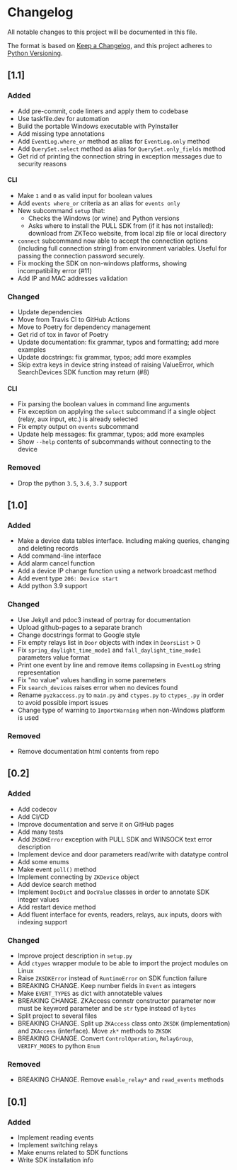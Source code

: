 # Changelog
All notable changes to this project will be documented in this file.

The format is based on [Keep a Changelog](https://keepachangelog.com/en/1.0.0/),
and this project adheres to
[Python Versioning](https://www.python.org/dev/peps/pep-0440/#public-version-identifiers).

## [1.1]

### Added

- Add pre-commit, code linters and apply them to codebase
- Use taskfile.dev for automation
- Build the portable Windows executable with PyInstaller
- Add missing type annotations
- Add `EventLog.where_or` method as alias for `EventLog.only` method
- Add `QuerySet.select` method as alias for `QuerySet.only_fields` method
- Get rid of printing the connection string in exception messages due to security reasons

#### CLI
- Make `1` and `0` as valid input for boolean values
- Add `events where_or` criteria as an alias for `events only`
- New subcommand `setup` that:
  - Checks the Windows (or wine) and Python versions
  - Asks where to install the PULL SDK from (if it has not installed): download from ZKTeco website, from local zip
    file or local directory
- `connect` subcommand now able to accept the connection options (including full connection string) from environment
  variables. Useful for passing the connection password securely.
- Fix mocking the SDK on non-windows platforms, showing incompatibility error (#11)
- Add IP and MAC addresses validation

### Changed

- Update dependencies
- Move from Travis CI to GitHub Actions
- Move to Poetry for dependency management
- Get rid of tox in favor of Poetry
- Update documentation: fix grammar, typos and formatting; add more examples
- Update docstrings: fix grammar, typos; add more examples
- Skip extra keys in device string instead of raising ValueError, which SearchDevices SDK function may return (#8)

#### CLI
- Fix parsing the boolean values in command line arguments
- Fix exception on applying the `select` subcommand if a single object (relay, aux input, etc.) is already selected
- Fix empty output on `events` subcommand
- Update help messages: fix grammar, typos; add more examples
- Show `--help` contents of subcommands without connecting to the device

### Removed

- Drop the python `3.5`, `3.6`, `3.7` support

## [1.0]

### Added
- Make a device data tables interface. Including making queries, changing and deleting records
- Add command-line interface
- Add alarm cancel function
- Add a device IP change function using a network broadcast method
- Add event type `206: Device start`
- Add python 3.9 support

### Changed
- Use Jekyll and pdoc3 instead of portray for documentation
- Upload github-pages to a separate branch
- Change docstrings format to Google style
- Fix empty relays list in `Door` objects with index in `DoorsList` > 0
- Fix `spring_daylight_time_mode1` and `fall_daylight_time_mode1` parameters value format
- Print one event by line and remove items collapsing in `EventLog` string representation
- Fix "no value" values handling in some paremeters
- Fix `search_devices` raises error when no devices found
- Rename `pyzkaccess.py` to `main.py` and `ctypes.py` to `ctypes_.py` in order to avoid
  possible import issues
- Change type of warning to `ImportWarning` when non-Windows platform is used

### Removed
- Remove documentation html contents from repo

## [0.2]
### Added
- Add codecov
- Add CI/CD
- Improve documentation and serve it on GitHub pages
- Add many tests
- Add `ZKSDKError` exception with PULL SDK and WINSOCK text error description
- Implement device and door parameters read/write with datatype control
- Add some enums
- Make event `poll()` method
- Implement connecting by `ZKDevice` object
- Add device search method
- Implement `DocDict` and `DocValue` classes in order to annotate SDK integer values
- Add restart device method
- Add fluent interface for events, readers, relays, aux inputs, doors with indexing support

### Changed
- Improve project description in `setup.py`
- Add `ctypes` wrapper module to be able to import the project modules on Linux
- Raise `ZKSDKError` instead of `RuntimeError` on SDK function failure
- BREAKING CHANGE. Keep number fields in `Event` as integers
- Make `EVENT_TYPES` as dict with annotateble values
- BREAKING CHANGE. ZKAccess connstr constructor parameter now must be keyword parameter and be
  `str` type instead of `bytes`
- Split project to several files
- BREAKING CHANGE. Split up `ZKAccess` class onto `ZKSDK` (implementation) and
  `ZKAccess` (interface). Move `zk*` methods to `ZKSDK`
- BREAKING CHANGE. Convert `ControlOperation`, `RelayGroup`, `VERIFY_MODES` to python `Enum`

### Removed
- BREAKING CHANGE. Remove `enable_relay*` and `read_events` methods

## [0.1]
### Added
- Implement reading events
- Implement switching relays
- Make enums related to SDK functions
- Write SDK installation info
